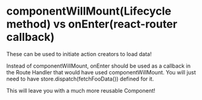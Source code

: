 # componentWillMount(Lifecycle method) vs onEnter(react-router callback)

These can be used to initiate action creators to load data!

Instead of componentWillMount, onEnter should be used as a callback in the Route Handler that would
have used componentWillMount. You will just need to have store.dispatch(fetchFooData()) defined for it.

This will leave you with a much more reusable Component!

